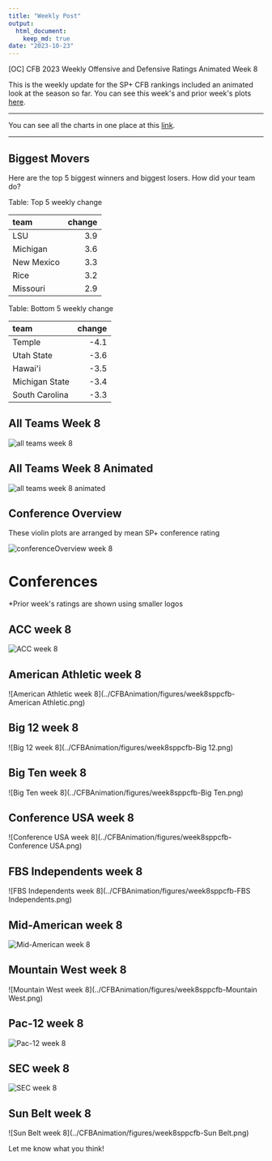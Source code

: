 ```yaml
---
title: "Weekly Post"
output: 
  html_document:
    keep_md: true
date: "2023-10-23"
---
```




[OC] CFB 2023 Weekly Offensive and Defensive Ratings Animated Week 8

This is the weekly update for the SP+ CFB rankings included an animated look at the season so far. You can see this week's and prior week's plots [here](https://www.reddit.com/r/CFB/comments/16btt72/oc_cfb_2023_weekly_offensive_and_defensive/?utm_source=share&utm_medium=web2x&context=3).

***

You can see all the charts in one place at this [link](../CFBAnimation/WeeklyPost).

***

## Biggest Movers

Here are the top 5 biggest winners and biggest losers. How did your team do?


Table: Top 5 weekly change

|team       | change|
|:----------|------:|
|LSU        |    3.9|
|Michigan   |    3.6|
|New Mexico |    3.3|
|Rice       |    3.2|
|Missouri   |    2.9|


Table: Bottom 5 weekly change

|team           | change|
|:--------------|------:|
|Temple         |   -4.1|
|Utah State     |   -3.6|
|Hawai'i        |   -3.5|
|Michigan State |   -3.4|
|South Carolina |   -3.3|

## All Teams Week 8

![all teams week 8](../CFBAnimation/figures/week8sppcfb.png)

## All Teams Week 8 Animated

![all teams week 8 animated](../CFBAnimation/figures/CFBEfficiency-week8.gif)

## Conference Overview

These violin plots are arranged by mean SP+ conference rating


![conferenceOverview week 8](../CFBAnimation/figures/week8sppcfbconferences.png)
 

# Conferences

*Prior week's ratings are shown using smaller logos


## ACC week 8


![ACC week 8](../CFBAnimation/figures/week8sppcfb-ACC.png)


## American Athletic week 8


![American Athletic week 8](../CFBAnimation/figures/week8sppcfb-American Athletic.png)


## Big 12 week 8


![Big 12 week 8](../CFBAnimation/figures/week8sppcfb-Big 12.png)


## Big Ten week 8


![Big Ten week 8](../CFBAnimation/figures/week8sppcfb-Big Ten.png)


## Conference USA week 8


![Conference USA week 8](../CFBAnimation/figures/week8sppcfb-Conference USA.png)


## FBS Independents week 8


![FBS Independents week 8](../CFBAnimation/figures/week8sppcfb-FBS Independents.png)


## Mid-American week 8


![Mid-American week 8](../CFBAnimation/figures/week8sppcfb-Mid-American.png)


## Mountain West week 8


![Mountain West week 8](../CFBAnimation/figures/week8sppcfb-Mountain West.png)


## Pac-12 week 8


![Pac-12 week 8](../CFBAnimation/figures/week8sppcfb-Pac-12.png)


## SEC week 8


![SEC week 8](../CFBAnimation/figures/week8sppcfb-SEC.png)


## Sun Belt week 8


![Sun Belt week 8](../CFBAnimation/figures/week8sppcfb-Sun Belt.png)

Let me know what you think!

